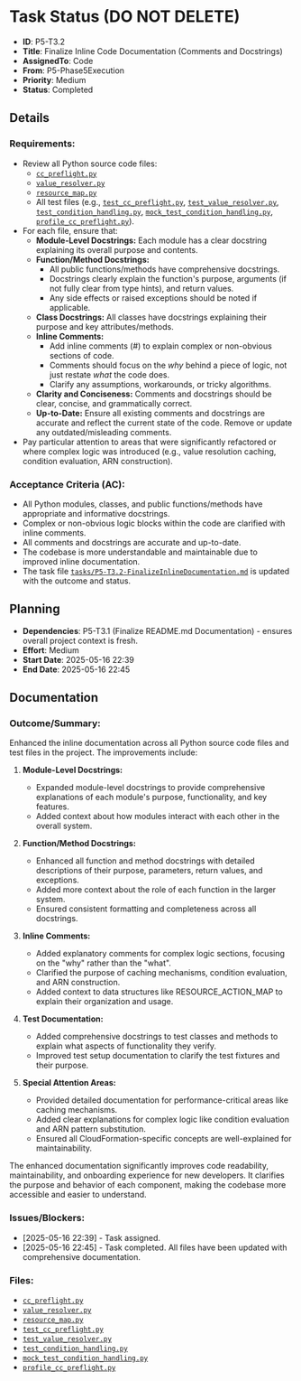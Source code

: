 # Task Status (DO NOT DELETE)
- **ID**: P5-T3.2
- **Title**: Finalize Inline Code Documentation (Comments and Docstrings)
- **AssignedTo**: Code
- **From**: P5-Phase5Execution
- **Priority**: Medium
- **Status**: Completed

## Details
### Requirements:
- Review all Python source code files:
    - [`cc_preflight.py`](cc_preflight.py:1)
    - [`value_resolver.py`](value_resolver.py:1)
    - [`resource_map.py`](resource_map.py:1)
    - All test files (e.g., [`test_cc_preflight.py`](test_cc_preflight.py:1), [`test_value_resolver.py`](test_value_resolver.py:1), [`test_condition_handling.py`](test_condition_handling.py:1), [`mock_test_condition_handling.py`](mock_test_condition_handling.py:1), [`profile_cc_preflight.py`](profile_cc_preflight.py:1)).
- For each file, ensure that:
    - **Module-Level Docstrings:** Each module has a clear docstring explaining its overall purpose and contents.
    - **Function/Method Docstrings:**
        - All public functions/methods have comprehensive docstrings.
        - Docstrings clearly explain the function's purpose, arguments (if not fully clear from type hints), and return values.
        - Any side effects or raised exceptions should be noted if applicable.
    - **Class Docstrings:** All classes have docstrings explaining their purpose and key attributes/methods.
    - **Inline Comments:**
        - Add inline comments (#) to explain complex or non-obvious sections of code.
        - Comments should focus on the *why* behind a piece of logic, not just restate *what* the code does.
        - Clarify any assumptions, workarounds, or tricky algorithms.
    - **Clarity and Conciseness:** Comments and docstrings should be clear, concise, and grammatically correct.
    - **Up-to-Date:** Ensure all existing comments and docstrings are accurate and reflect the current state of the code. Remove or update any outdated/misleading comments.
- Pay particular attention to areas that were significantly refactored or where complex logic was introduced (e.g., value resolution caching, condition evaluation, ARN construction).

### Acceptance Criteria (AC):
- All Python modules, classes, and public functions/methods have appropriate and informative docstrings.
- Complex or non-obvious logic blocks within the code are clarified with inline comments.
- All comments and docstrings are accurate and up-to-date.
- The codebase is more understandable and maintainable due to improved inline documentation.
- The task file [`tasks/P5-T3.2-FinalizeInlineDocumentation.md`](tasks/P5-T3.2-FinalizeInlineDocumentation.md:1) is updated with the outcome and status.

## Planning
- **Dependencies**: P5-T3.1 (Finalize README.md Documentation) - ensures overall project context is fresh.
- **Effort**: Medium
- **Start Date**: 2025-05-16 22:39
- **End Date**: 2025-05-16 22:45

## Documentation
### Outcome/Summary:
Enhanced the inline documentation across all Python source code files and test files in the project. The improvements include:

1. **Module-Level Docstrings:**
   - Expanded module-level docstrings to provide comprehensive explanations of each module's purpose, functionality, and key features.
   - Added context about how modules interact with each other in the overall system.

2. **Function/Method Docstrings:**
   - Enhanced all function and method docstrings with detailed descriptions of their purpose, parameters, return values, and exceptions.
   - Added more context about the role of each function in the larger system.
   - Ensured consistent formatting and completeness across all docstrings.

3. **Inline Comments:**
   - Added explanatory comments for complex logic sections, focusing on the "why" rather than the "what".
   - Clarified the purpose of caching mechanisms, condition evaluation, and ARN construction.
   - Added context to data structures like RESOURCE_ACTION_MAP to explain their organization and usage.

4. **Test Documentation:**
   - Added comprehensive docstrings to test classes and methods to explain what aspects of functionality they verify.
   - Improved test setup documentation to clarify the test fixtures and their purpose.

5. **Special Attention Areas:**
   - Provided detailed documentation for performance-critical areas like caching mechanisms.
   - Added clear explanations for complex logic like condition evaluation and ARN pattern substitution.
   - Ensured all CloudFormation-specific concepts are well-explained for maintainability.

The enhanced documentation significantly improves code readability, maintainability, and onboarding experience for new developers. It clarifies the purpose and behavior of each component, making the codebase more accessible and easier to understand.

### Issues/Blockers:
- [2025-05-16 22:39] - Task assigned.
- [2025-05-16 22:45] - Task completed. All files have been updated with comprehensive documentation.

### Files:
- [`cc_preflight.py`](cc_preflight.py:1)
- [`value_resolver.py`](value_resolver.py:1)
- [`resource_map.py`](resource_map.py:1)
- [`test_cc_preflight.py`](test_cc_preflight.py:1)
- [`test_value_resolver.py`](test_value_resolver.py:1)
- [`test_condition_handling.py`](test_condition_handling.py:1)
- [`mock_test_condition_handling.py`](mock_test_condition_handling.py:1)
- [`profile_cc_preflight.py`](profile_cc_preflight.py:1)